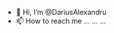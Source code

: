 - 👋 Hi, I’m @DariusAlexandru
- 📫 How to reach me ... ... ...

<!---
DariusAlexandru/DariusAlexandru is a ✨ special ✨ repository because its `README.md` (this file) appears on your GitHub profile.
You can click the Preview link to take a look at your changes.
--->
